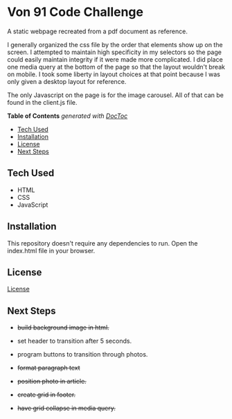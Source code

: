 # Von 91 Code Challenge

A static webpage recreated from a pdf document as reference.

I generally organized the css file by the order that elements show up on the screen. I attempted to maintain high specificity in my selectors so the page could easily maintain integrity if it were made more complicated. I did place one media query at the bottom of the page so that the layout wouldn't break on mobile. I took some liberty in layout choices at that point because I was only given a desktop layout for reference.

The only Javascript on the page is for the image carousel. All of that can be found in the client.js file.

<!-- START doctoc generated TOC please keep comment here to allow auto update -->
<!-- DON'T EDIT THIS SECTION, INSTEAD RE-RUN doctoc TO UPDATE -->
**Table of Contents**  *generated with [DocToc](https://github.com/thlorenz/doctoc)*

- [Tech Used](#tech-used)
- [Installation](#installation)
- [License](#license)
- [Next Steps](#next-steps)

<!-- END doctoc generated TOC please keep comment here to allow auto update -->

## Tech Used

- HTML
- CSS
- JavaScript

## Installation

This repository doesn't require any dependencies to run. Open the index.html file in your browser.

## License

[License](./LICENSE)

## Next Steps

- ~~build background image in html.~~
- set header to transition after 5 seconds.
- program buttons to transition through photos.

- ~~format paragraph text~~
- ~~position photo in article.~~

- ~~create grid in footer.~~
- ~~have grid collapse in media query.~~
